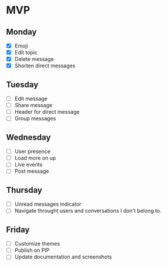 # MVP

## Monday
- [X] Emoji
- [X] Edit topic
- [X] Delete message
- [X] Shorten direct messages

## Tuesday
- [ ] Edit message
- [ ] Share message
- [ ] Header for direct message
- [ ] Group messages

## Wednesday
- [ ] User presence
- [ ] Load more on up
- [ ] Live events
- [ ] Post message

## Thursday
- [ ] Unread messages indicator
- [ ] Navigate throught users and conversations I don't belong to.

## Friday
- [ ] Customize themes
- [ ] Publish on PIP
- [ ] Update documentation and screenshots
